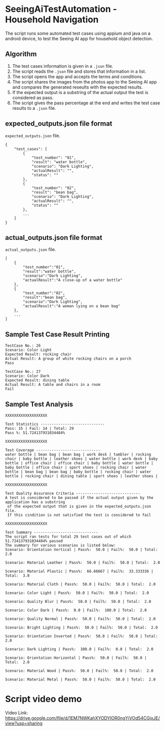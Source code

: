 # SeeingAiTestAutomation - Household Navigation
The script runs some automated test cases using appium and java on a android device, to test the Seeing AI app for household object detection.

## Algorithm

1. The test cases information is given in a `.json` file. 
2. The script reads the `.json` file and stores that information in a list. 
3. The script opens the app and accepts the terms and conditions.
4. The script shares the images from the photos app to the Seeing AI app and compares the generated reseults with the expected results.
5. If the expected output is a substring of the actual output the test is considered as pass.
6. The script gives the pass percentage at the end and writes the test case results to a `.json` file.

## expected_outputs.json file format
 
`expected_outputs.json` file. 

```
{
    "test_cases": [
        {
            "test_number": "01",
            "result": "water bottle",
            "scenario": "Dark Lighting",
            "actualResult": "",
            "status": ""
        },
        {
            "test_number": "02",
            "result": "bean bag",
            "scenario": "Dark Lighting",
            "actualResult": "",
            "status": ""
        },
        ...
    ]
}
```

## actual_outputs.json file format
 
`actual_outputs.json` file.

```
[
    {
        "test_number":"01",
        "result":"water bottle",
        "scenario":"Dark Lighting",
        "actualResult":"A close-up of a water bottle"
    },
    {
        "test_number":"02",
        "result":"bean bag",
        "scenario":"Dark Lighting",
        "actualResult":"A woman lying on a bean bag"
    },
    ...
]
```

## Sample Test Case Result Printing
```
TestCase No.: 26
Scenario: Color Light
Expected Result: rocking chair
Actual Result: A group of white rocking chairs on a porch
Pass

TestCase No.: 27
Scenario: Color Dark
Expected Result: dining table
Actual Result: A table and chairs in a room
Fail
```


## Sample Test Analysis
```
XXXXXXXXXXXXXXXXXXX

Test Statistics -----------------------------
Pass: 15 | Fail: 14 | Total: 29
Pass %: 51.724137931034484%

XXXXXXXXXXXXXXXXXXX

Test Coverage -----------------------------
water bottle | bean bag | bean bag | work desk | tumbler | rocking chair | baby bottle | leather shoes | water bottle | work desk | baby bottle | office chair | office chair | baby bottle | water bottle | baby bottle | office chair | sport shoes | rocking chair | water bottle | bean bag | bean bag | baby bottle | rocking chair | water bottle | rocking chair | dining table | sport shoes | leather shoes | 

XXXXXXXXXXXXXXXXXXX

Test Quality Assurance Criteria -----------------------------
A test is considered to be passed if the actual output given by the application has a substring
 of the expected output that is given in the expected_outputs.json file.
 If this cindition is not satisfied the test is considered to fail

XXXXXXXXXXXXXXXXXXX

Test Summary -----------------------------
The script ran tests for total 29 test cases out of which 51.724137931034484% passed
The summary for various scenarios is listed below:
Scenario: Orientation Vertical | Pass%:  50.0 | Fail%:  50.0 | Total:  2.0

Scenario: Material Leather | Pass%:  50.0 | Fail%:  50.0 | Total:  2.0

Scenario: Material Plastic | Pass%:  66.66667 | Fail%:  33.333336 | Total:  3.0

Scenario: Material Cloth | Pass%:  50.0 | Fail%:  50.0 | Total:  2.0

Scenario: Color Light | Pass%:  50.0 | Fail%:  50.0 | Total:  2.0

Scenario: Quality Blur | Pass%:  50.0 | Fail%:  50.0 | Total:  2.0

Scenario: Color Dark | Pass%:  0.0 | Fail%:  100.0 | Total:  2.0

Scenario: Quality Normal | Pass%:  50.0 | Fail%:  50.0 | Total:  2.0

Scenario: Bright Lighting | Pass%:  50.0 | Fail%:  50.0 | Total:  2.0

Scenario: Orientation Inverted | Pass%:  50.0 | Fail%:  50.0 | Total:  2.0

Scenario: Dark Lighting | Pass%:  100.0 | Fail%:  0.0 | Total:  2.0

Scenario: Orientation Horizontal | Pass%:  50.0 | Fail%:  50.0 | Total:  2.0

Scenario: Material Wood | Pass%:  50.0 | Fail%:  50.0 | Total:  2.0

Scenario: Material Metal | Pass%:  50.0 | Fail%:  50.0 | Total:  2.0
```

# Script video demo

Video Link: https://drive.google.com/file/d/1EM7NWKahXYODYIOR0ngYjVOd54CGjxJE/view?usp=sharing
